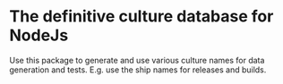 # The definitive culture database for NodeJs

Use this package to generate and use various culture names for data generation and tests. E.g. use the ship names for releases and builds.
